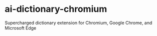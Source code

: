 # ai-dictionary-chromium
Supercharged dictionary extension for Chromium, Google Chrome, and Microsoft Edge
